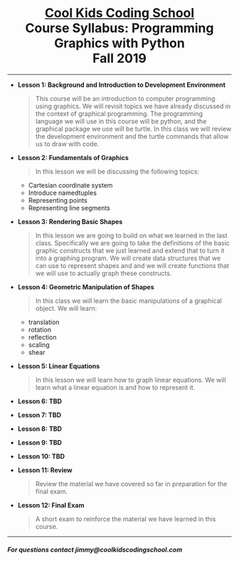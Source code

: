 # <center>[**Cool Kids Coding School**](http://www.coolkidscodingschool.com)<br>Course Syllabus: **Programming Graphics with Python**<br>  Fall 2019
---
+ **Lesson 1:  Background and Introduction to Development Environment**
  > This course will be an introduction to computer programming using graphics.  We will revisit topics we have already discussed in the context of graphical programming.  The programming language we will use in this course will be python, and the graphical package we use will be turtle. In this class we will review the development environment and the turtle commands that allow us to draw with code.
  
+ **Lesson 2:  Fundamentals of Graphics**
  > In this lesson we will be discussing the following topics:
  + Cartesian coordinate system
  + Introduce namedtuples
  + Representing points
  + Representing line segments
  
+ **Lesson 3: Rendering Basic Shapes**
  > In this lesson we are going to build on what we learned in the last class.  Specifically we are going to take the definitions of the basic graphic constructs that we just learned and extend that to turn it into a graphing program.  We will create data structures that we can use to represent shapes and and we will create functions that we will use to actually graph these constructs.

+ **Lesson 4: Geometric Manipulation of Shapes**
  > In this class we will learn the basic manipulations of a graphical object.  We will learn:
  + translation
  + rotation
  + reflection
  + scaling
  + shear

+ **Lesson 5: Linear Equations**
  > In this lesson we will learn how to graph linear equations.  We will learn what a linear equation is and how to represent it.

+ **Lesson 6:  TBD**

+ **Lesson 7:  TBD**

+ **Lesson 8:  TBD** 

+ **Lesson 9:  TBD**

+ **Lesson 10: TBD**

+ **Lesson 11: Review**
  > Review the material we have covered so far in preparation for the final exam.
  
+ **Lesson 12: Final Exam**
  > A short exam to reinforce the material we have learned in this course.
  
---
##### For questions contact _jimmy@coolkidscodingschool.com_
